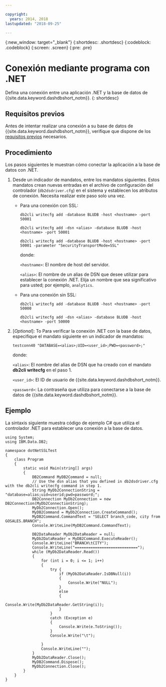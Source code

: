```yaml
---

copyright:
  years: 2014, 2018
lastupdated: "2018-09-25"

---
```


<!-- Attribute definitions --> 
{:new_window: target="_blank"}
{:shortdesc: .shortdesc}
{:codeblock: .codeblock}
{:screen: .screen}
{:pre: .pre}

# Conexión mediante programa con .NET

Defina una conexión entre una aplicación .NET y la base de datos de {{site.data.keyword.dashdbshort_notm}}. 
{: shortdesc}

## Requisitos previos

Antes de intentar realizar una conexión a su base de datos de {{site.data.keyword.dashdbshort_notm}}, verifique que dispone de los [requisitos previos](connecting.html#prereqs) necesarios.

<!-- Before you can connect to your database, you must perform the following steps:

- [Verify prerequisites](prereqs.html), including installing driver packages, configuring your local environment, and downloading SSL certificates (if needed)
- Collect [connection information](credentials.html), including database details such as host name and port numbers, and connection credentials such as user ID and password -->

## Procedimiento

Los pasos siguientes le muestran cómo conectar la aplicación a la base de datos con .NET.

1. Desde un indicador de mandatos, entre los mandatos siguientes. Estos mandatos crean nuevas entradas en el archivo de configuración del controlador (`db2dsdriver.cfg`) en el sistema y establecen los atributos de conexión. Necesita realizar este paso solo una vez.
        
   - Para una conexión con SSL:

     `db2cli writecfg add -database BLUDB -host <hostname> -port 50001`

     `db2cli writecfg add -dsn <alias> -database BLUDB -host <hostname> -port 50001`

     `db2cli writecfg add -database BLUDB -host <hostname> -port 50001 -parameter "SecurityTransportMode=SSL"`

     donde:

     `<hostname>`: El nombre de host del servidor.
    
     `<alias>`: El nombre de un alias de DSN que desee utilizar para establecer la conexión .NET. Elija un nombre que sea significativo para usted; por ejemplo, `analytics`. 

   - Para una conexión sin SSL:

     `db2cli writecfg add -database BLUDB -host <hostname> -port 50000`

     `db2cli writecfg add -dsn <alias> -database BLUDB -host <hostname> -port 50000`

2. [*Optional*]: To Para verificar la conexión .NET con la base de datos, especifique el mandato siguiente en un indicador de mandatos:

   `testconn40 "DATABASE=<alias>;UID=<user_id>;PWD=<password>;"`

   donde:

   `<alias>`: El nombre del alias de DSN que ha creado con el mandato **db2cli writecfg** en el paso 1.
    
   `<user_id>`: El ID de usuario de {{site.data.keyword.dashdbshort_notm}}. 
    
   `<password>`: La contraseña que utiliza para conectarse a la base de datos de {{site.data.keyword.dashdbshort_notm}}. 

## Ejemplo

La sintaxis siguiente muestra código de ejemplo C# que utiliza el controlador .NET para establecer una conexión a la base de datos.

```
using System;
using IBM.Data.DB2;

namespace dotNetSSLTest
{
    class Program
    {
        static void Main(string[] args)
        {
            DB2Command MyDB2Command = null;
            // Use the dsn alias that you defined in db2dsdriver.cfg with the db2cli writecfg command in step 1.
            String MyDb2ConnectionString = "database=alias;uid=userid;pwd=password;"; 
            DB2Connection MyDb2Connection = new DB2Connection(MyDb2ConnectionString);
            MyDb2Connection.Open();
            MyDB2Command = MyDb2Connection.CreateCommand();
            MyDB2Command.CommandText = "SELECT branch_code, city from GOSALES.BRANCH";
            Console.WriteLine(MyDB2Command.CommandText);

            DB2DataReader MyDb2DataReader = null;
            MyDb2DataReader = MyDB2Command.ExecuteReader();
            Console.WriteLine("BRANCH\tCITY");
            Console.WriteLine("============================");
            while (MyDb2DataReader.Read())
            {
                for (int i = 0; i <= 1; i++)
                {
                    try {
                        if (MyDb2DataReader.IsDBNull(i))
                        {
                            Console.Write("NULL");
                        }
                        else
                        {
                            Console.Write(MyDb2DataReader.GetString(i));
                        }
                    }
                    catch (Exception e)
                    {
                        Console.Write(e.ToString());
                    }
                    Console.Write("\t"); 

                }
                Console.WriteLine("");
            }
            MyDb2DataReader.Close();
            MyDB2Command.Dispose();
            MyDb2Connection.Close();
        }
    }
}
```


